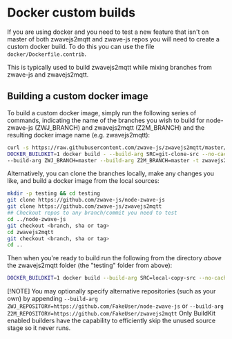 # Docker custom builds

If you are using docker and you need to test a new feature that isn't on master of both zwavejs2mqtt and zwave-js repos you will need to create a custom docker build. To do this you can use the file `docker/Dockerfile.contrib`.

This is typically used to build zwavejs2mqtt while mixing branches from zwave-js and zwavejs2mqtt.

## Building a custom docker image

To build a custom docker image, simply run the following series of commands, indicating the name of the branches you wish to build for node-zwave-js (ZWJ_BRANCH) and zwavejs2mqtt (Z2M_BRANCH) and the resulting docker image name (e.g. zwavejs2mqtt):

```bash
curl -s https://raw.githubusercontent.com/zwave-js/zwavejs2mqtt/master/docker/Dockerfile.contrib | \
DOCKER_BUILDKIT=1 docker build - --build-arg SRC=git-clone-src --no-cache \
--build-arg ZWJ_BRANCH=master --build-arg Z2M_BRANCH=master -t zwavejs2mqtt
```

Alternatively, you can clone the branches locally, make any changes you like, and build a docker image from the local sources:

```bash
mkdir -p testing && cd testing
git clone https://github.com/zwave-js/node-zwave-js
git clone https://github.com/zwave-js/zwavejs2mqtt
## Checkout repos to any branch/commit you need to test
cd ../node-zwave-js
git checkout <branch, sha or tag>
cd zwavejs2mqtt
git checkout <branch, sha or tag>
cd ..
```

Then when you're ready to build run the following from the directory *above* the zwavejs2mqtt folder (the "testing" folder from above):

```bash
DOCKER_BUILDKIT=1 docker build --build-arg SRC=local-copy-src --no-cache -f zwavejs2mqtt/docker/Dockerfile.contrib -t zwavejs2mqtt .
```

[!NOTE]
You may optionally specify alternative repositories (such as your own) by appending
`--build-arg ZWJ_REPOSITORY=https://github.com/FakeUser/node-zwave-js` or
`--build-arg Z2M_REPOSITORY=https://github.com/FakeUser/zwavejs2mqtt`
Only BuildKit enabled builders have the capability to efficiently skip the unused source stage so it never runs.
